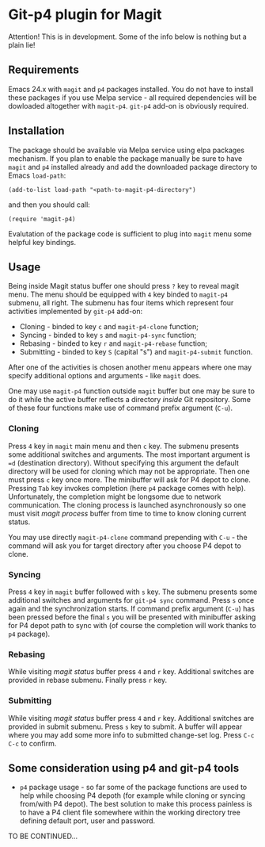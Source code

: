 # Git-p4 plugin for Magit #

Attention! This is in development. Some of the info below is nothing but a plain lie!

## Requirements ##

Emacs 24.x with `magit` and `p4` packages installed. You do not have to install these packages if you use Melpa service - all required dependencies will be dowloaded altogether with `magit-p4`.
`git-p4` add-on is obviously required.

## Installation ##

The package should be available via Melpa service using elpa packages mechanism.
If you plan to enable the package manually be sure to have `magit` and `p4` installed already
and add the downloaded package directory to Emacs `load-path`:

    (add-to-list load-path "<path-to-magit-p4-directory")

and then you should call:

    (require 'magit-p4)

Evalutation of the package code is sufficient to plug into `magit` menu some helpful key bindings.

## Usage ##

Being inside Magit status buffer one should press `?` key to reveal magit menu. The menu should be equipped with `4` key binded to `magit-p4` submenu, all right. The submenu has four items which represent four activities implemented by `git-p4` add-on:

* Cloning - binded to key `c` and `magit-p4-clone` function;
* Syncing - binded to key `s` and `magit-p4-sync` function;
* Rebasing - binded to key `r` and `magit-p4-rebase` function;
* Submitting - binded to key `S` (capital "s") and `magit-p4-submit` function.

After one of the activities is chosen another menu appears where one may specify additional options and arguments - like `magit` does.

One may use `magit-p4` function outside `magit` buffer but one may be sure to do it while the active buffer reflects a directory _inside_ Git repository. Some of these four functions make use of command prefix argument (`C-u`).

### Cloning ###

Press `4` key in `magit` main menu and then `c` key. The submenu presents some additional switches and arguments. The most important argument is `=d` (destination directory). Without specifying this argument the default directory will be used for cloning which may not be appropriate. Then one must press `c` key once more. The minibuffer will ask for P4 depot to clone. Pressing `Tab` key invokes completion (here `p4` package comes with help). Unfortunately, the completion might be longsome due to network communication. The cloning process is launched asynchronously so one must visit *magit process* buffer from time to time to know cloning current status.

You may use directly `magit-p4-clone` command prepending with `C-u` - the command will ask you for target directory after you choose P4 depot to clone.

### Syncing ###

Press `4` key in `magit` buffer followed with `s` key. The submenu presents some additional switches and arguments for `git-p4 sync` command. Press `s` once again and the synchronization starts. If command prefix argument (`C-u`) has been pressed before the final `s` you will be presented with minibuffer asking for P4 depot path to sync with (of course the completion will work thanks to `p4` package).

### Rebasing ###

While visiting *magit status* buffer press `4` and `r` key. Additional switches are provided in rebase submenu. Finally press `r` key.

### Submitting ###

While visiting *magit status* buffer press `4` and `r` key. Additional switches are provided in submit submenu. Press `s` key to submit. A buffer will appear where you may add some more info
to submitted change-set log. Press `C-c C-c` to confirm.

## Some consideration using p4 and git-p4 tools ##

* `p4` package usage - so far some of the package functions are used to help while choosing P4 depoth (for example while cloning or syncing from/with P4 depot). The best solution to make this process painless is to have a P4 client file somewhere within the working directory tree defining default port, user and password.

TO BE CONTINUED...
